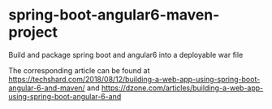 # spring-boot-angular6-maven-project
Build and package spring boot and angular6 into a deployable war file

The corresponding article can be found at https://techshard.com/2018/08/12/building-a-web-app-using-spring-boot-angular-6-and-maven/ and https://dzone.com/articles/building-a-web-app-using-spring-boot-angular-6-and

